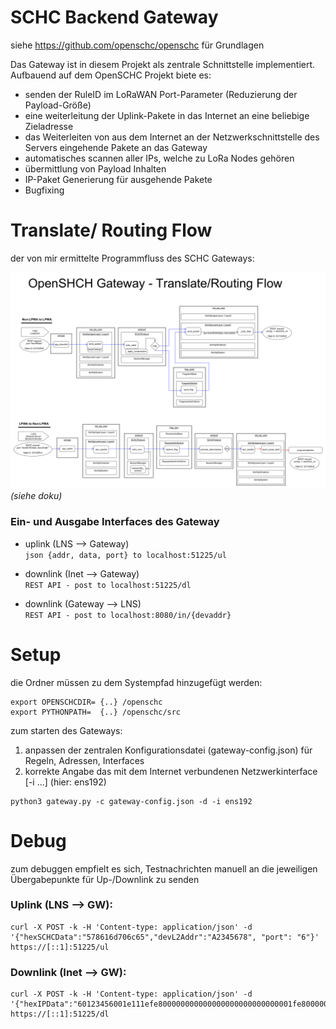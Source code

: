 SCHC Backend Gateway
===================

siehe https://github.com/openschc/openschc für Grundlagen

Das Gateway ist in diesem Projekt als zentrale Schnittstelle implementiert.
Aufbauend auf dem OpenSCHC Projekt biete es:
- senden der RuleID im LoRaWAN Port-Parameter (Reduzierung der Payload-Größe)
- eine weiterleitung der Uplink-Pakete in das Internet an eine beliebige Zieladresse
- das Weiterleiten von aus dem Internet an der Netzwerkschnittstelle des Servers eingehende Pakete an das Gateway
- automatisches scannen aller IPs, welche zu LoRa Nodes gehören
- übermittlung von Payload Inhalten
- IP-Paket Generierung für ausgehende Pakete
- Bugfixing

# Translate/ Routing Flow
der von mir ermittelte Programmfluss des SCHC Gateways:

![](doku_comprimiert.png)
*(siehe doku)*


### Ein- und Ausgabe Interfaces des Gateway
- uplink (LNS --> Gateway)\
```json {addr, data, port} to localhost:51225/ul```


- downlink (Inet --> Gateway)\
```REST API - post to localhost:51225/dl```


- downlink (Gateway --> LNS)\
```REST API - post to localhost:8080/in/{devaddr}```

# Setup
die Ordner müssen zu dem Systempfad hinzugefügt werden:

```
export OPENSCHCDIR= {..} /openschc
export PYTHONPATH=  {..} /openschc/src
```

zum starten des Gateways:
1. anpassen der zentralen Konfigurationsdatei (gateway-config.json) für Regeln, Adressen, Interfaces
2. korrekte Angabe das mit dem Internet verbundenen Netzwerkinterface [-i ...] (hier: ens192)
```
python3 gateway.py -c gateway-config.json -d -i ens192
```


# Debug

zum debuggen empfielt es sich, Testnachrichten manuell an die jeweiligen Übergabepunkte für Up-/Downlink zu senden

### Uplink (LNS --> GW):
```
curl -X POST -k -H 'Content-type: application/json' -d '{"hexSCHCData":"578616d706c65","devL2Addr":"A2345678", "port": "6"}' https://[::1]:51225/ul
```

### Downlink (Inet --> GW):
```
curl -X POST -k -H 'Content-type: application/json' -d '{"hexIPData":"60123456001e111efe800000000000000000000000000001fe80000000000000000000000000000216321633001e0000410200010ab3666f6f0362617206414243443d3d466b3d65746830ff8401822020264568656c6c6f"}' https://[::1]:51225/dl
```